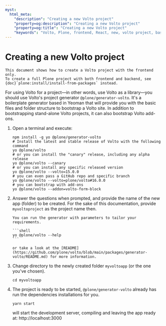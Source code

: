 ```yaml
---
myst:
  html_meta:
    "description": "Creating a new Volto project"
    "property=og:description": "Creating a new Volto project"
    "property=og:title": "Creating a new Volto project"
    "keywords": "Volto, Plone, frontend, React, new, volto project, basic"
---
```


# Creating a new Volto project

```{seealso}
This document shows how to create a Volto project with the frontend only.
To create a full Plone project with both frontend and backend, see {doc}`plone:install/install-from-packages` instead.
```

For using Volto for a project—in other words, use Volto as a library—you should use Volto's project generator `@plone/generator-volto`.
It's a boilerplate generator based in Yeoman that will provide you with the basic files and folder structure to bootstrap a Volto site.
In addition to bootstrapping stand-alone Volto projects, it can also bootstrap Volto add-ons.

1.  Open a terminal and execute:

    ```shell
    npm install -g yo @plone/generator-volto
    # Install the latest and stable release of Volto with the following command
    yo @plone/volto
    # or you can install the "canary" release, including any alpha release
    yo @plone/volto --canary
    # or you can install any specific released version
    yo @plone/volto --volto=15.0.0
    # you can even pass a GitHub repo and specific branch
    yo @plone/volto --volto=plone/volto#16.0.0
    # you can bootstrap with add-ons
    yo @plone/volto --addon=volto-form-block
    ```

2.  Answer the questions when prompted, and provide the name of the new app (folder) to be created.
    For the sake of this documentation, provide `myvoltoproject` as the project name then.

    ````{note}
    You can run the generator with parameters to tailor your requirements.

    ```shell
    yo @plone/volto --help
    ```

    or take a look at the [README](https://github.com/plone/volto/blob/main/packages/generator-volto/README.md) for more information.
    ````

3.  Change directory to the newly created folder `myvoltoapp` (or the one you've chosen).

    ```shell
    cd myvoltoapp
    ```

4.  The project is ready to be started, `@plone/generator-volto` already has run the dependencies installations for you.

    ```shell
    yarn start
    ```

    will start the development server, compiling and leaving the app ready at:
    http://localhost:3000
